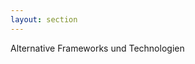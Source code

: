 ```yaml
---
layout: section
---
```


<EmojiTitle title="API-/Backend-Entwicklung" emoji="💻">
  Alternative Frameworks und Technologien
</EmojiTitle>

<PageNumber/>
